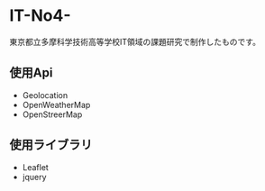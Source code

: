 # IT-No4-
東京都立多摩科学技術高等学校IT領域の課題研究で制作したものです。  
## 使用Api
- Geolocation
- OpenWeatherMap
- OpenStreerMap
## 使用ライブラリ
- Leaflet
- jquery

